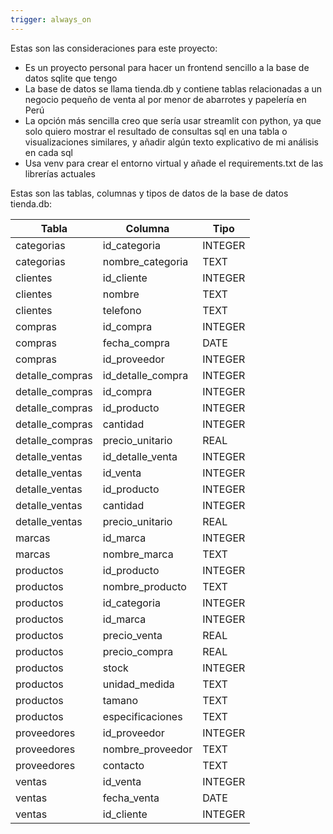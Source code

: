 ```yaml
---
trigger: always_on
---
```


Estas son las consideraciones para este proyecto:

* Es un proyecto personal para hacer un frontend sencillo a la base de datos sqlite que tengo
* La base de datos se llama tienda.db y contiene tablas relacionadas a un negocio pequeño de venta al por menor de abarrotes y papelería en Perú
* La opción más sencilla creo que sería usar streamlit con python, ya que solo quiero mostrar el resultado de consultas sql en una tabla o visualizaciones similares, y añadir algún texto explicativo de mi análisis en cada sql
* Usa venv para crear el entorno virtual y añade el requirements.txt de las librerías actuales

Estas son las tablas, columnas y tipos de datos de la base de datos tienda.db:

| Tabla            | Columna             | Tipo      |
|------------------|---------------------|-----------|
| categorias       | id_categoria        | INTEGER   |
| categorias       | nombre_categoria    | TEXT      |
| clientes         | id_cliente          | INTEGER   |
| clientes         | nombre              | TEXT      |
| clientes         | telefono            | TEXT      |
| compras          | id_compra           | INTEGER   |
| compras          | fecha_compra        | DATE      |
| compras          | id_proveedor        | INTEGER   |
| detalle_compras  | id_detalle_compra   | INTEGER   |
| detalle_compras  | id_compra           | INTEGER   |
| detalle_compras  | id_producto         | INTEGER   |
| detalle_compras  | cantidad            | INTEGER   |
| detalle_compras  | precio_unitario     | REAL      |
| detalle_ventas   | id_detalle_venta    | INTEGER   |
| detalle_ventas   | id_venta            | INTEGER   |
| detalle_ventas   | id_producto         | INTEGER   |
| detalle_ventas   | cantidad            | INTEGER   |
| detalle_ventas   | precio_unitario     | REAL      |
| marcas           | id_marca            | INTEGER   |
| marcas           | nombre_marca        | TEXT      |
| productos        | id_producto         | INTEGER   |
| productos        | nombre_producto     | TEXT      |
| productos        | id_categoria        | INTEGER   |
| productos        | id_marca            | INTEGER   |
| productos        | precio_venta        | REAL      |
| productos        | precio_compra       | REAL      |
| productos        | stock               | INTEGER   |
| productos        | unidad_medida       | TEXT      |
| productos        | tamano              | TEXT      |
| productos        | especificaciones    | TEXT      |
| proveedores      | id_proveedor        | INTEGER   |
| proveedores      | nombre_proveedor    | TEXT      |
| proveedores      | contacto            | TEXT      |
| ventas           | id_venta            | INTEGER   |
| ventas           | fecha_venta         | DATE      |
| ventas           | id_cliente          | INTEGER   |
